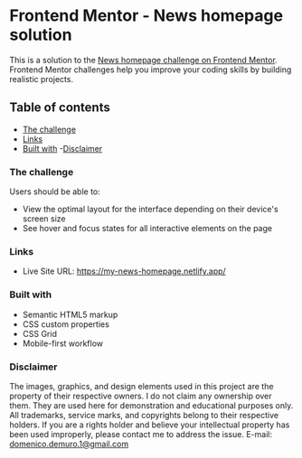 # Frontend Mentor - News homepage solution

This is a solution to the [News homepage challenge on Frontend Mentor](https://www.frontendmentor.io/challenges/news-homepage-H6SWTa1MFl). Frontend Mentor challenges help you improve your coding skills by building realistic projects. 

## Table of contents
- [The challenge](#the-challenge)
- [Links](#links)
- [Built with](#built-with)
-[Disclaimer](#disclaimer)


### The challenge

Users should be able to:

- View the optimal layout for the interface depending on their device's screen size
- See hover and focus states for all interactive elements on the page


### Links


- Live Site URL: https://my-news-homepage.netlify.app/


### Built with

- Semantic HTML5 markup
- CSS custom properties
- CSS Grid
- Mobile-first workflow

### Disclaimer
The images, graphics, and design elements used in this project are the property of their respective owners. I do not claim any ownership over them. They are used here for demonstration and educational purposes only. All trademarks, service marks, and copyrights belong to their respective holders. If you are a rights holder and believe your intellectual property has been used improperly, please contact me to address the issue. 
E-mail: domenico.demuro.1@gmail.com
